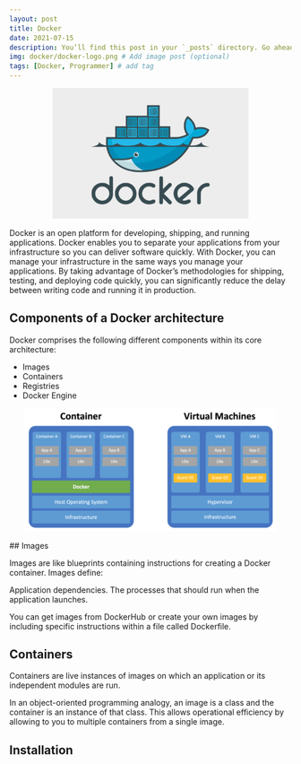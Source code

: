 ```yaml
---
layout: post
title: Docker
date: 2021-07-15
description: You’ll find this post in your `_posts` directory. Go ahead and edit it and re-build the site to see your changes. # Add post description (optional)
img: docker/docker-logo.png # Add image post (optional)
tags: [Docker, Programmer] # add tag
---
```


<p align="center">
<img src="/assets/img/docker/docker-logo.png" width="350"/>
</p>

Docker is an open platform for developing, shipping, and running applications. Docker enables you to separate your applications from your infrastructure so you can deliver software quickly. With Docker, you can manage your infrastructure in the same ways you manage your applications. By taking advantage of Docker’s methodologies for shipping, testing, and deploying code quickly, you can significantly reduce the delay between writing code and running it in production.

## Components of a Docker architecture

Docker comprises the following different components within its core architecture:

  - Images
  - Containers
  - Registries
  - Docker Engine
  <p align="center">
  <img src="/assets/img/docker/images.png" width="450"/>
  </p>
## Images

Images are like blueprints containing instructions for creating a Docker container. Images define:

   Application dependencies.
   The processes that should run when the application launches.

You can get images from DockerHub or create your own images by including specific instructions within a file called Dockerfile.

## Containers

Containers are live instances of images on which an application or its independent modules are run.

In an object-oriented programming analogy, an image is a class and the container is an instance of that class. This allows operational efficiency by allowing to you to multiple containers from a single image.
## Installation

